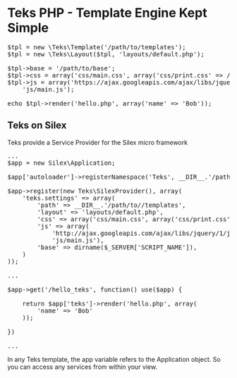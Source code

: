 # Teks PHP - Template Engine Kept Simple

<pre>$tpl = new \Teks\Template('/path/to/templates');
$tpl = new \Teks\Layout($tpl, 'layouts/default.php');

$tpl->base = '/path/to/base';
$tpl->css = array('css/main.css', array('css/print.css' => /*media:*/ 'print'));
$tpl->js = array('https://ajax.googleapis.com/ajax/libs/jquery/1/jquery.js', 
    'js/main.js');

echo $tpl->render('hello.php', array('name' => 'Bob'));
</pre>

## Teks on Silex
Teks provide a Service Provider for the Silex micro framework

<pre>...
$app = new Silex\Application;

$app['autoloader']->registerNamespace('Teks', __DIR__.'/path/to/vendors');

$app->register(new Teks\SilexProvider(), array(
    'teks.settings' => array(
        'path' => __DIR__.'/path/to//templates',
        'layout' => 'layouts/default.php',
        'css' => array('css/main.css', array('css/print.css' => 'print')),
        'js' => array(
            'http://ajax.googleapis.com/ajax/libs/jquery/1/jquery.min.js', 
            'js/main.js'),
        'base' => dirname($_SERVER['SCRIPT_NAME']),
    )
));

...

$app->get('/hello_teks', function() use($app) { 
    
    return $app['teks']->render('hello.php', array(
        'name' => 'Bob'
    ));

})

...</pre>

In any Teks template, the app variable refers to the Application object. So you 
can access any services from within your view.
